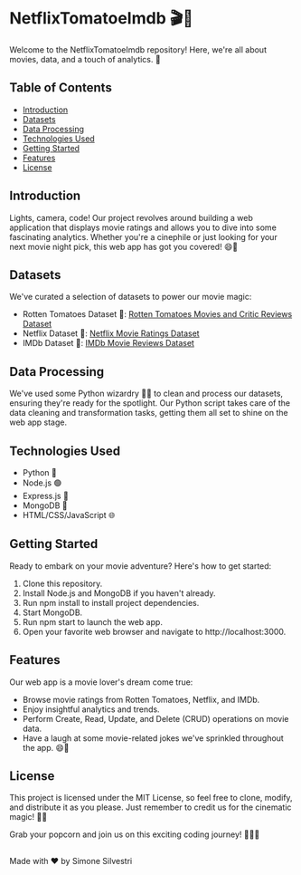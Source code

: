 
# NetflixTomatoeImdb 🎬🍿

Welcome to the NetflixTomatoeImdb repository! Here, we're all about movies, data, and a touch of analytics. 🎉

## Table of Contents

- [Introduction](#introduction)
- [Datasets](#datasets)
- [Data Processing](#data-processing)
- [Technologies Used](#technologies-used)
- [Getting Started](#getting-started)
- [Features](#features)
- [License](#license)

## Introduction

Lights, camera, code! Our project revolves around building a web application that displays movie ratings and allows you to dive into some fascinating analytics. Whether you're a cinephile or just looking for your next movie night pick, this web app has got you covered! 😄🍕

## Datasets

We've curated a selection of datasets to power our movie magic:

- Rotten Tomatoes Dataset 🍅: [Rotten Tomatoes Movies and Critic Reviews Dataset](https://www.kaggle.com/datasets/stefanoleone992/rotten-tomatoes-movies-and-critic-reviews-dataset)
- Netflix Dataset 🍿: [Netflix Movie Ratings Dataset](https://www.kaggle.com/datasets/evanschreiner/netflix-movie-ratings)
- IMDb Dataset 🎥: [IMDb Movie Reviews Dataset](https://ieee-dataport.org/open-access/imdb-movie-reviews-dataset)

## Data Processing

We've used some Python wizardry 🧙‍♂️ to clean and process our datasets, ensuring they're ready for the spotlight. Our Python script takes care of the data cleaning and transformation tasks, getting them all set to shine on the web app stage.

## Technologies Used

- Python 🐍
- Node.js 🟢
- Express.js 🚀
- MongoDB 🍃
- HTML/CSS/JavaScript 🌐

## Getting Started

Ready to embark on your movie adventure? Here's how to get started:

1. Clone this repository.
2. Install Node.js and MongoDB if you haven't already.
3. Run npm install to install project dependencies.
4. Start MongoDB.
5. Run npm start to launch the web app.
6. Open your favorite web browser and navigate to http://localhost:3000.

## Features

Our web app is a movie lover's dream come true:

- Browse movie ratings from Rotten Tomatoes, Netflix, and IMDb.
- Enjoy insightful analytics and trends.
- Perform Create, Read, Update, and Delete (CRUD) operations on movie data.
- Have a laugh at some movie-related jokes we've sprinkled throughout the app. 😄🎉

## License

This project is licensed under the MIT License, so feel free to clone, modify, and distribute it as you please. Just remember to credit us for the cinematic magic! 🎥✨

Grab your popcorn and join us on this exciting coding journey! 🍿🎉🚀

## 

Made with ❤️ by Simone Silvestri
